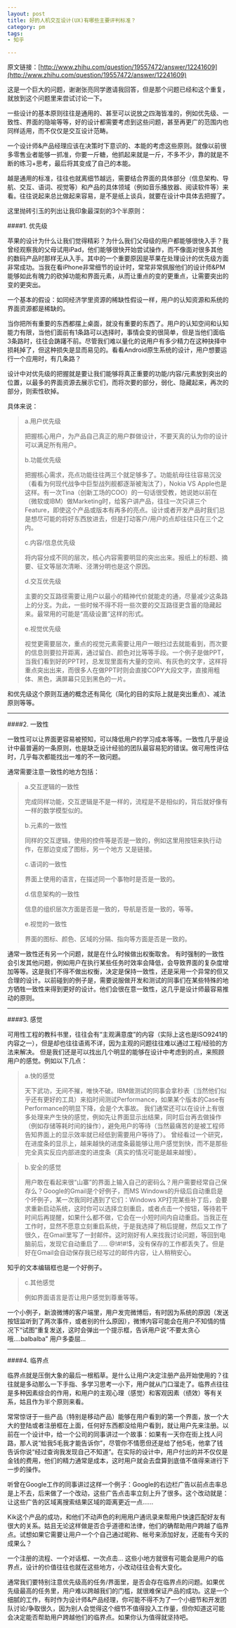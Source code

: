 ```yaml
---
layout: post
title: 好的人机交互设计(UX)有哪些主要评判标准？
category: pm
tags:
- 知乎

---
```


原文链接：[http://www.zhihu.com/question/19557472/answer/12241609](http://www.zhihu.com/question/19557472/answer/12241609)

这是一个巨大的问题，谢谢张亮同学邀请我回答，但是那个问题已经和这个重复，就放到这个问题里来尝试讨论一下。

一些设计的基本原则往往是通用的、甚至可以说放之四海皆准的，例如优先级、一致性、界面的隐喻等等，好的设计都需要考虑到这些问题，甚至再更广的范围内也同样适用，而不仅仅是交互设计范畴。

一个设计师&产品经理应该在决策时下意识的、本能的考虑这些原则。就像以前很多零售业者能够一抓准，你要一斤糖，他抓起来就是一斤，不多不少，靠的就是不断的练习+思考，最后将其变成了自己的本能。

越是通用的标准，往往也就离细节越远，需要结合界面的具体部分（信息架构、导航、交互、语词、视觉等）和产品的具体领域（例如音乐播放器、阅读软件等）来看。往往说起来总比做起来容易，是不是纸上谈兵，就要在设计中具体去把握了。

这里抛砖引玉的列出让我印象最深刻的3个半原则：

####1. 优先级

苹果的设计为什么让我们觉得精彩？为什么我们父母级的用户都能够很快入手？我曾经观察我的父母试用iPad，他们能够很快开始尝试操作，而不像面对很多其他的数码产品时那样无从入手。其中的一个重要原因是苹果在处理设计的优先级方面非常成功。当我在看iPhone非常细节的设计时，常常非常佩服他们的设计师&PM能够如此有魄力的砍掉功能和界面元素，从而让重点的变的更重点，让需要突出的变的更突出。

一个基本的假设：如同经济学里资源的稀缺性假设一样，用户的认知资源和系统的界面资源都是稀缺的。

当你把所有重要的东西都摆上桌面，就没有重要的东西了。用户的认知空间和认知能力有限，当他们面前有1条路可以选择时，事情会变的很简单，但是当他们面临3条路时，往往会踌躇不前。尽管我们难以量化的说用户有多少精力在这种抉择中损耗掉了，但这种损失是显而易见的。看看Android原生系统的设计，用户想要运行一个应用时，有几条路？

设计中对优先级的把握就是要让我们能够将真正重要的功能/内容/元素放到突出的位置，以最多的界面资源去展示它们，而将次要的部分，弱化、隐藏起来，再次的部分，则索性砍掉。

具体来说：
> a.用户优先级
> 
>把握核心用户，为产品自己真正的用户群做设计，不要天真的认为你的设计可以满足所有用户。
>
>b.功能优先级
>
>把握核心需求，亮点功能往往两三个就足够多了。功能航母往往容易沉没（看看为何现代战争中巨型战列舰都逐渐被淘汰了），Nokia VS Apple也是这样。有一次Tina（创新工场的COO）的一句话很受教，她说她以前在（微软或IBM）做Marketing时，给客户讲产品，往往一次只讲三个Feature，即使这个产品或版本有再多的亮点。设计或者开发产品时我们总是想尽可能的将好东西放进去，但是打动客户/用户的点却往往只在三个之内。
>
>c.内容/信息优先级
>
>将内容分成不同的层次，核心内容需要明显的突出出来。报纸上的标题、摘要、征文等层次清晰、泾渭分明也是这个原因。
>
>d.交互优先级
>
>主要的交互路径需要让用户以最小的精神代价就能走的通，尽量减少这条路上的分支。为此，一些时候不得不将一些次要的交互路径更含蓄的隐藏起来。最常用的可能是“高级设置”这样的形式。
>
>e.视觉优先级
>
>视觉更需要层次，重点的视觉元素需要让用户一眼扫过去就能看到，而次要的信息则要拉开距离，通过留白、颜色对比等等手段。一个例子是做PPT，当我们看到好的PPT时，总发现里面有大量的空间、有灰色的文字，这样将重点突出出来，而很多人在做PPT时则会直接COPY大段文字，直接用粗体、黑色，满屏幕只见到黑色的一片。

和优先级这个原则互通的概念还有简化（简化的目的实际上就是突出重点）、减法原则等等。

---

####2. 一致性

一致性可以让界面更容易被预知，可以降低用户的学习成本等等。一致性几乎是设计中最普遍的一条原则，也是缺乏设计经验的团队最容易犯的错误。做可用性评估时，几乎每次都能找出一堆的不一致问题。

通常需要注意一致性的地方包括：

> a.交互逻辑的一致性
> 
> 完成同样功能，交互逻辑是不是一样的，流程是不是相似的，背后就好像有一样的数学模型似的。
>
> b.元素的一致性
> 
> 同样的交互逻辑，使用的控件等是否是一致的，例如这里用按钮来执行动作，在那边变成了图标，另一个地方 又是链接。
>
>c.语词的一致性
>
>界面上使用的语言，在描述同一个事物时是否是一致的。
>
>d.信息架构的一致性
>
>信息的组织层次方面是否是一致的，导航是否是一致的，等等。
>
>e.视觉的一致性
>
>界面的图标、颜色、区域的分隔、指向等方面是否是一致的。

通常一致性还有另一个问题，就是在什么时候做出权衡取舍。
有时强制的一致性会引发其他问题，例如用户在执行某些任务时效率会降低，会导致界面的复杂度增加等等。这是我们不得不做出权衡，决定是保持一致性，还是采用一个异常的但又合理的设计。以前碰到的例子是，需要说服做开发和测试的同事们在某些特殊的地方牺牲一致性来得到更好的设计。他们会很在意一致性，这几乎是设计师最容易推动的原则。

---

####3. 感觉

可用性工程的教科书里，往往会有“主观满意度”的内容（实际上这也是ISO9241的内容之一），但是却也往往语焉不详，因为主观的问题往往难以通过工程/经验的方法来解决。
但是我们还是可以找出几个明显的能够在设计中考虑到的点，来照顾用户的感觉。例如以下几点：

> a.快的感觉
> 
> 天下武功，无间不摧，唯快不破。IBM做测试的同事会拿秒表（当然他们似乎还有更好的工具）来掐时间测试Performance，如果某个版本的Case有Performance的明显下降，会是个大事故。
我们通常还可以在设计上有很多处理来产生快的感觉，例如先让界面显示出结果，同时后台再去做操作（例如存储等耗时间的操作），避免用户的等待（当然最痛苦的是被工程师告知界面上的显示效率就已经低到需要用户等待了）。
曾经看过一个研究，在进度条的显示上，越来越快的进度条最能够让用户感觉到快，而不是那些完全真实反应内部进度的进度条（真实的情况可能是越来越慢）。

> b.安全的感觉
>
>用户敢在看起来很“山寨”的界面上输入自己的密码么？用户需要经常自己保存么？Google的Gmail是个好例子，而MS Windows的升级后自动重启是个坏例子，某一次我同时遇到了它们：Windows XP打完某些补丁后，会要求重新启动系统，这时你可以选择立刻重启，或者点击一个按钮，等待若干时间后再提醒，如果什么都不做，它会在一小短时间内自动重启。当我正在工作时，显然不愿意立刻重启系统，于是我选择了稍后提醒，然后又工作了很久，在Gmail里写了一封邮件。这时刚好有人来找我讨论问题，等回到电脑前后，发现它自动重启了..... @!#!#!$，没有保存的工作都丢失了。但是好在Gmail会自动保存我已经写过的邮件内容，让人稍稍安心。

知乎的文本编辑框也是一个好例子。

> c.其他感觉
> 
>例如界面语言是否让用户感觉到尊重等等。

一个小例子，新浪微博的客户端里，用户发完微博后，有时因为系统的原因（发送按钮监听到了两次事件，或者别的什么原因），微博内容可能会在用户不知情的情况下“试图”重复发送，这时会弹出一个提示框，告诉用户说“不要太贪心哦....balbalba” 用户多委屈...

---

####4. 临界点

临界点就是压倒大象的最后一根稻草。是什么让用户决定注册产品开始使用的？往往就是多动那么一下手指、多学习思考一小下，用户就从门口溜走了。临界点往往是多种因素综合的作用，和用户的主观心理（感觉）和客观因素（绩效）等有关系，姑且作为半个原则来看。

常常惊讶于一些产品（特别是移动产品）能够在用户看到的第一个界面，放一个大大的登陆或者注册框在上面，任何好东西都没给用户看到，就让用户先来注册。以前在一个设计中，给一个公司的同事讲过一个故事：如果有一天你在街上找人问路，那人说“给我5毛我才能告诉你”，尽管你不情愿但还是给了他5毛，他拿了钱告诉你说“经过查询我发现自己不知道”。在实际的设计中，用户付出的并不仅仅是金钱的费用，他们的精力通常是成本，这时用户就会去盘算到底值不值得来进行下一步的操作。

听曾在Google工作的同事讲过这样一个例子：Google的右边栏广告以前点击率总是上不去，后来做了一个改动，这些广告点击率立刻上升了很多。这个改动就是：让这些广告的区域离搜索结果区域的距离更近一点......

Kik这个产品的成功，和他们不动声色的利用用户通讯录来帮用户快速匹配好友有很大的关系。姑且无论这样做是否合乎道德和法律，他们的确帮助用户跨越了临界点。试想如果它需要让用户一个个自己通过昵称、帐号来添加好友，还能有今天的成果么？

一个注册的流程、一个对话框、一次点击... 这些小地方就很有可能会是用户的临界点，设计的价值往往也就在这些地方，小改动往往会有大变化。

通常我们要特别注意优先级高的任务/界面里，是否会存在临界点的问题。如果优先级最高的任务里，用户难以跨越我们的门槛，就很难保证产品的成功。这是一个细腻的工作，有时作为设计师&产品经理，你可能不得不为了一个小细节和开发团队讨论/争取很久，因为别人会觉得这个细节不值得投入工作量，但你知道这可能会决定能否帮助用户跨越他们的临界点。如果你认为值得就坚持吧。
